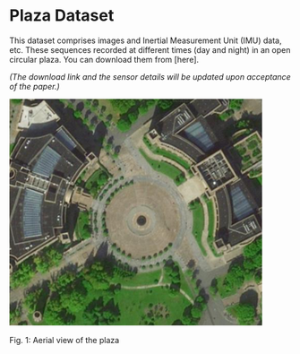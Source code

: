 # Plaza Dataset

This dataset comprises images and Inertial Measurement Unit (IMU) data, etc. These sequences recorded at different times (day and night) in an open circular plaza. You can download them from [here]. 

*(The download link and the sensor details will be updated upon acceptance of the paper.)*

![Plaza Image](plaza.png)

Fig. 1: Aerial view of the plaza
